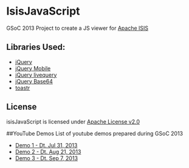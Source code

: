 # IsisJavaScript

GSoC 2013 Project to create a JS viewer for [Apache ISIS](http://isis.apache.org/)


## Libraries Used:
* [jQuery](http://jquery.com/)
* [jQuery Mobile](http://jquerymobile.com/)
* [jQuery livequery](https://github.com/brandonaaron/livequery/)
* [jQuery Base64](https://github.com/yatt/jquery.base64/)
* [toastr](https://github.com/CodeSeven/toastr/)

## License
isisJavaScript is licensed under [Apache License v2.0](http://www.apache.org/licenses/LICENSE-2.0)

##YouTube Demos
List of youtube demos prepared during GSoC 2013
* [Demo 1 - Dt. Jul 31, 2013](http://youtu.be/AeG0qjNC17c)
* [Demo 2 - Dt. Aug 21, 2013](http://youtu.be/mnvXvqFyU2w)	
* [Demo 3 - Dt. Sep 7, 2013](http://youtu.be/o_REbP2OlNU)	
